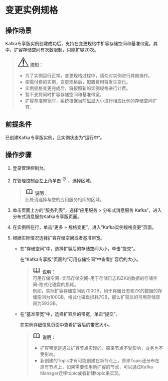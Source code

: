# 变更实例规格<a name="ZH-CN_TOPIC_0169047344"></a>

## 操作场景<a name="section4431154161510"></a>

Kafka专享版实例创建成功后，支持在变更规格中扩容存储空间和基准带宽。其中，扩容存储空间有次数限制，只能扩容20次。

>![](public_sys-resources/icon-notice.gif) **须知：**   
>-   为了实例运行正常，变更规格过程中，请勿对实例进行其他操作。  
>-   按需付费的实例，变更规格后，配置费用将发生变化。  
>-   实例规格变更完成后，将按照新的实例规格进行计费。  
>-   暂不支持同时扩容存储空间和基准带宽。  
>-   扩容基准带宽时，系统根据当前磁盘大小进行相应比例的存储空间扩容。  

## 前提条件<a name="section2466132022016"></a>

已创建Kafka专享版实例，且实例状态为“运行中”。

## 操作步骤<a name="section1684412341612"></a>

1.  登录管理控制台。
2.  在管理控制台左上角单击![](figures/icon-region.png)，选择区域。

    >![](public_sys-resources/icon-note.gif) **说明：**   
    >此处请选择与您的应用服务相同的区域。  

3.  单击页面上方的“服务列表”，选择“应用服务 \> 分布式消息服务 Kafka”，进入分布式消息服务Kafka专享版页面。
4.  在实例所在行，单击“更多 \> 规格变更”，进入“Kafka实例规格变更”页面。
5.  根据实际情况选择扩容存储空间或者基准带宽。
    -   在“存储空间”中，选择扩容后的存储空间大小，单击“提交”。

        在“Kafka专享版”页面的“可用存储空间”中查看扩容后的大小。

        >![](public_sys-resources/icon-note.gif) **说明：**   
        >可用存储空间=实际存储空间-用于存储日志和ZK的数据的存储空间-格式化磁盘的损耗。  
        >例如，实际扩容存储空间到700GB，用于存储日志和ZK的数据的存储空间为100GB，格式化磁盘损耗7GB，那么扩容后的可用存储空间为593GB。  

    -   在“基准带宽”中，选择扩容后的带宽，单击“提交”。

        在实例详细信息页面中查看扩容后的带宽大小。

        >![](public_sys-resources/icon-note.gif) **说明：**   
        >-   扩容带宽是通过扩容节点实现的，原来节点不受影响，业务也不受影响。  
        >-   新创建的Topic才有可能创建在新节点上，原来Topic还分布在原有节点上，如果需要使用新扩容的节点，可以通过Kafka Manager迁移topic或者新建topic来实现。  



